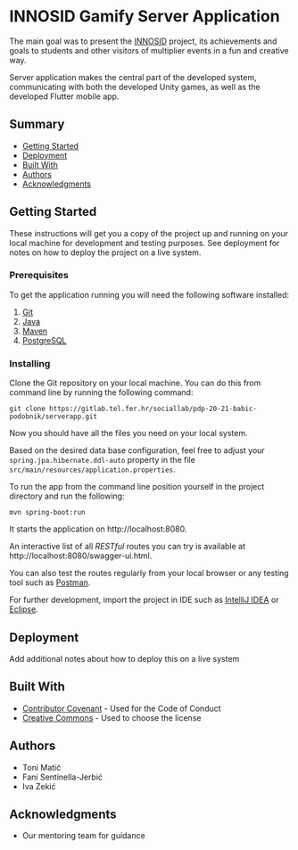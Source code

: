 # INNOSID Gamify Server Application

The main goal was to present the [INNOSID](http://sociallab.fer.hr/innosid/) project, its achievements and goals to students and other visitors of multiplier events in a fun and creative way. 


Server application makes the central part of the developed system, communicating with both the developed Unity games, as well as the developed Flutter mobile app.    


## Summary

  - [Getting Started](#getting-started)
  - [Deployment](#deployment)
  - [Built With](#built-with)
  - [Authors](#authors)
  - [Acknowledgments](#acknowledgments)

## Getting Started

These instructions will get you a copy of the project up and running on
your local machine for development and testing purposes. See deployment
for notes on how to deploy the project on a live system.

### Prerequisites

To get the application running you will need the following software installed: 
1. [Git](https://git-scm.com/)
2. [Java](https://www.java.com/en/)
3. [Maven](https://maven.apache.org/)
4. [PostgreSQL](https://www.postgresql.org/)

### Installing

Clone the Git repository on your local machine. You can do this from command line by running the following command:

    git clone https://gitlab.tel.fer.hr/sociallab/pdp-20-21-babic-podobnik/serverapp.git

Now you should have all the files you need on your local system.

Based on the desired data base configuration, feel free to adjust your `spring.jpa.hibernate.ddl-auto` property in the file `src/main/resources/application.properties`.


To run the app from the command line position yourself in the project directory and run the following:

    mvn spring-boot:run


It starts the application on http://localhost:8080.

An interactive list of all _RESTful_ routes you can try is available at http://localhost:8080/swagger-ui.html. 


You can also test the routes regularly from your local browser or any testing tool such as [Postman](https://www.postman.com/).

For further development, import the project in IDE such as [IntelliJ IDEA](https://www.jetbrains.com/idea/) or [Eclipse](https://www.eclipse.org/downloads/packages/).

## Deployment

Add additional notes about how to deploy this on a live system

## Built With

  - [Contributor Covenant](https://www.contributor-covenant.org/) - Used
    for the Code of Conduct
  - [Creative Commons](https://creativecommons.org/) - Used to choose
    the license

## Authors

  - Toni Matić
  - Fani Sentinella-Jerbić
  - Iva Zekić
  
## Acknowledgments

  - Our mentoring team for guidance
